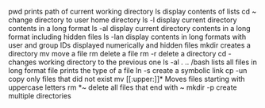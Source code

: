 pwd prints path of current working directory
ls display contents of lists
cd ~ change directory to user home directory
ls -l display current directory contents in a long format
ls -al display current directory contents in a long format including hidden files
ls -lan display contents in long formats with user and group IDs displayed numerically and hidden files
mkdir creates a directory
mv move a file
rm delete a file
rm -r delete a directory
cd - changes working directory to the previous one
ls -al . .. /bash lists all files in long format
file prints the type of a file
ln -s create a symbolic link
cp -un copy only files that did not exist
mv [[:upper:]]*  Moves files starting with uppercase letters
rm *~ delete all files that end with ~
mkdir -p create multiple directories
